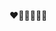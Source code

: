 ❤️🧡💛💚💙💜

<!-- ![Anurag's GitHub stats](https://github-readme-stats.vercel.app/api?username=among5094&show_icons=true&theme=radical) -->
